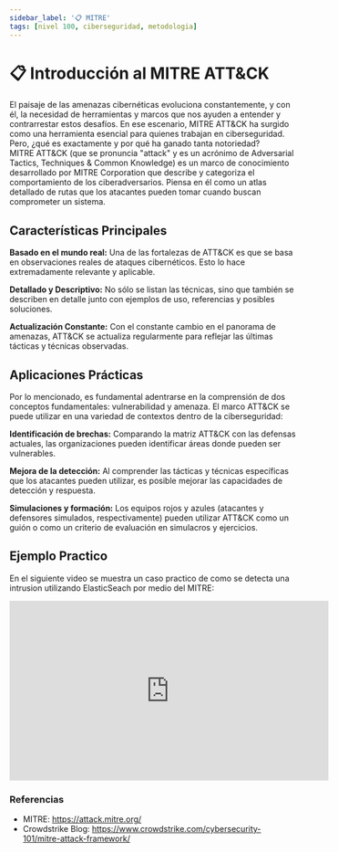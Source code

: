```yaml
---
sidebar_label: '📋 MITRE'
tags: [nivel 100, ciberseguridad, metodologia]
---
```


# 📋 Introducción al MITRE ATT&CK
El paisaje de las amenazas cibernéticas evoluciona constantemente, y con él, la necesidad de herramientas y marcos que nos ayuden a entender y contrarrestar estos desafíos. En ese escenario, MITRE ATT&CK ha surgido como una herramienta esencial para quienes trabajan en ciberseguridad. Pero, ¿qué es exactamente y por qué ha ganado tanta notoriedad?  
MITRE ATT&CK (que se pronuncia "attack" y es un acrónimo de Adversarial Tactics, Techniques & Common Knowledge) es un marco de conocimiento desarrollado por MITRE Corporation que describe y categoriza el comportamiento de los ciberadversarios. Piensa en él como un atlas detallado de rutas que los atacantes pueden tomar cuando buscan comprometer un sistema.

## Características Principales
**Basado en el mundo real:** Una de las fortalezas de ATT&CK es que se basa en observaciones reales de ataques cibernéticos. Esto lo hace extremadamente relevante y aplicable.

**Detallado y Descriptivo:** No sólo se listan las técnicas, sino que también se describen en detalle junto con ejemplos de uso, referencias y posibles soluciones.

**Actualización Constante:** Con el constante cambio en el panorama de amenazas, ATT&CK se actualiza regularmente para reflejar las últimas tácticas y técnicas observadas.

## Aplicaciones Prácticas
Por lo mencionado, es fundamental adentrarse en la comprensión de dos conceptos fundamentales: vulnerabilidad y amenaza.
El marco ATT&CK se puede utilizar en una variedad de contextos dentro de la ciberseguridad:

**Identificación de brechas:** Comparando la matriz ATT&CK con las defensas actuales, las organizaciones pueden identificar áreas donde pueden ser vulnerables.

**Mejora de la detección:** Al comprender las tácticas y técnicas específicas que los atacantes pueden utilizar, es posible mejorar las capacidades de detección y respuesta.

**Simulaciones y formación:** Los equipos rojos y azules (atacantes y defensores simulados, respectivamente) pueden utilizar ATT&CK como un guión o como un criterio de evaluación en simulacros y ejercicios.

## Ejemplo Practico
En el siguiente video se muestra un caso practico de como se detecta una intrusion utilizando ElasticSeach por medio del MITRE:

<iframe width="560" height="315" src="https://www.youtube.com/embed/AMHmniLJHgw" frameborder="0" allow="accelerometer; autoplay; clipboard-write; encrypted-media; gyroscope; picture-in-picture" allowfullscreen></iframe>


### Referencias

- MITRE: https://attack.mitre.org/
- Crowdstrike Blog: https://www.crowdstrike.com/cybersecurity-101/mitre-attack-framework/
